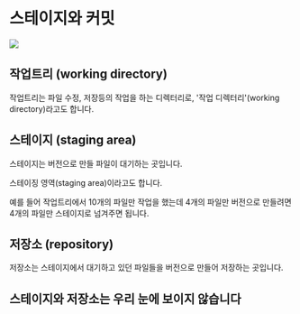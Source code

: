 # 스테이지와 커밋
![](https://blog.kakaocdn.net/dn/27zih/btqEHwMUKgP/6a9FwkVR7Vsj3SBfarRtb1/img.png)

## 작업트리 (working directory)

작업트리는 파일 수정, 저장등의 작업을 하는 디렉터리로, '작업 디렉터리'(working directory)라고도 합니다.

## 스테이지 (staging area)

스테이지는 버전으로 만들 파일이 대기하는 곳입니다.

스테이징 영역(staging area)이라고도 합니다.

예를 들어 작업트리에서 10개의 파일만 작업을 했는데 4개의 파일만 버전으로 만들려면 4개의 파일만 스테이지로 넘겨주면 됩니다.   

## 저장소 (repository)

저장소는 스테이지에서 대기하고 있던 파일들을 버전으로 만들어 저장하는 곳입니다. 


## 스테이지와 저장소는 우리 눈에 보이지 않습니다

